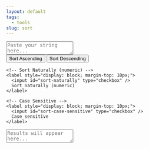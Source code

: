 ```yaml
---
layout: default
tags:
  - tools
slug: sort
---
```


<div class="editor-container">
  <div class="editor-ui">
    <textarea id="textarea-data-source" placeholder="Paste your string here..."></textarea>
  </div>

  <div class="sort-controls">
    <!-- Sorting Buttons -->
    <button class="convert-btn" type="button" onclick="sortText(true)">Sort Ascending</button>
    <button class="convert-btn" type="button" onclick="sortText(false)">Sort Descending</button>

    <!-- Sort Naturally (numeric) -->
    <label style="display: block; margin-top: 10px;">
      <input id="sort-naturally" type="checkbox" />
      Sort naturally (numeric)
    </label>

    <!-- Case Sensitive -->
    <label style="display: block; margin-top: 10px;">
      <input id="sort-case-sensitive" type="checkbox" />
      Case sensitive
    </label>
  </div>

  <div class="editor-ui">
    <textarea id="textarea-result" placeholder="Results will appear here..." readonly></textarea>
  </div>
</div>

<script>
  /**
   * Sorts text in ascending or descending order, optionally respecting numeric and case settings.
   * @param {boolean} isAscending - If true, sort ascending; otherwise descending.
   */
  function sortText(isAscending) {
    const textAreaSource = document.getElementById("textarea-data-source");
    const textAreaResult = document.getElementById("textarea-result");

    // Basic input check
    const inputText = textAreaSource.value.trim();
    if (!inputText) {
      textAreaResult.value = "No text provided to sort. Please enter some text.";
      return;
    }

    // Check user preferences
    const sortNaturally = document.getElementById("sort-naturally").checked;
    const sortCaseSensitive = document.getElementById("sort-case-sensitive").checked;

    // Choose an Intl.Collator sensitivity that respects case if requested
    const sensitivity = sortCaseSensitive ? "variant" : "base";

    // Create collator with user preferences
    const collator = new Intl.Collator(undefined, {
      numeric: sortNaturally,
      sensitivity: sensitivity
    });

    // Split lines, normalize \r\n to \n
    let lines = inputText.replace(/\r\n/g, "\n").split("\n");

    // Sort
    lines.sort(collator.compare);

    // Reverse if descending
    if (!isAscending) {
      lines.reverse();
    }

    // Display results
    textAreaResult.value = lines.join("\n");
  }
</script>
